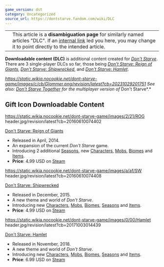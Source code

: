```yaml
---
game_version: dst
category: Uncategorized
source_url: https://dontstarve.fandom.com/wiki/DLC
---
```


|  |  |
| --- | --- |
|  | This article is a **disambiguation page** for similarly named articles "DLC". If an [internal link](/wiki/Special:WhatLinksHere/DLC "Special:WhatLinksHere/DLC") led you here, you may change it to point directly to the intended article. |

**Downloadable content (DLC)** is additional content created for *[Don't Starve](/wiki/Don%27t_Starve "Don't Starve")*. There are 3 single-player DLCs so far, those being *[Don't Starve: Reign of Giants](/wiki/Don%27t_Starve:_Reign_of_Giants "Don't Starve: Reign of Giants")*, *[Don't Starve: Shipwrecked](/wiki/Don%27t_Starve:_Shipwrecked "Don't Starve: Shipwrecked")*, and *[Don't Starve: Hamlet](/wiki/Don%27t_Starve:_Hamlet "Don't Starve: Hamlet")*.

*https://static.wikia.nocookie.net/dont-starve-game/images/c/cb/Glommer.png/revision/latest?cb=20231029201751 See also: [Don't Starve Together](/wiki/Don%27t_Starve_Together "Don't Starve Together") for the multiplayer version of* Don't Starve*.*

## Gift Icon **Downloadable Content**

https://static.wikia.nocookie.net/dont-starve-game/images/2/21/ROG header.jpg/revision/latest?cb=20160610074402

[Don't Starve: Reign of Giants](/wiki/Don%27t_Starve:_Reign_of_Giants "Don't Starve: Reign of Giants")

* Released in April, 2014.
* An expansion of the current *Don't Starve* game.
* Introducing 2 additional [Seasons](/wiki/Seasons "Seasons"), new [Characters](/wiki/Characters "Characters"), [Mobs](/wiki/Mobs "Mobs"), [Biomes](/wiki/Biomes "Biomes") and [Items](/wiki/Items "Items").
* **Price**: 4.99 USD on [Steam](http://store.steampowered.com/app/282470/)

https://static.wikia.nocookie.net/dont-starve-game/images/a/af/SW header.jpg/revision/latest?cb=20160610074408

[Don't Starve: Shipwrecked](/wiki/Don%27t_Starve:_Shipwrecked "Don't Starve: Shipwrecked")

* Released in December, 2015.
* A new theme and world of *Don't Starve*.
* Introducing new [Characters](/wiki/Characters "Characters"), [Mobs](/wiki/Mobs "Mobs"), [Biomes](/wiki/Biomes "Biomes"), [Seasons](/wiki/Seasons "Seasons") and [Items](/wiki/Items "Items").
* **Price**: 4.99 USD on [Steam](http://store.steampowered.com/app/393010/)


https://static.wikia.nocookie.net/dont-starve-game/images/0/00/Hamlet header.jpg/revision/latest?cb=20171003014439

[Don't Starve: Hamlet](/wiki/Don%27t_Starve:_Hamlet "Don't Starve: Hamlet")

* Released in November, 2018.
* A new theme and world of *Don't Starve*.
* Introducing new [Characters](/wiki/Characters "Characters"), [Mobs](/wiki/Mobs "Mobs"), [Biomes](/wiki/Biomes "Biomes"), [Seasons](/wiki/Seasons "Seasons") and [Items](/wiki/Items "Items").
* **Price**: 6.99 USD on [Steam](http://store.steampowered.com/app/712640/Dont_Starve_Hamlet/)